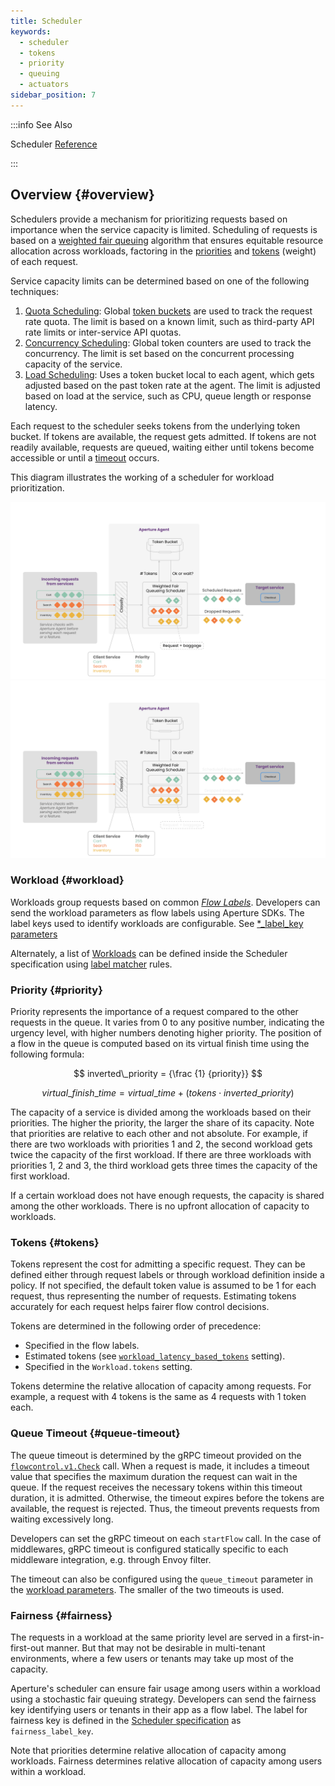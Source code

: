 ```yaml
---
title: Scheduler
keywords:
  - scheduler
  - tokens
  - priority
  - queuing
  - actuators
sidebar_position: 7
---
```


:::info See Also

Scheduler [Reference](/reference/configuration/spec.md#scheduler)

:::

## Overview {#overview}

Schedulers provide a mechanism for prioritizing requests based on importance
when the service capacity is limited. Scheduling of requests is based on a
[weighted fair queuing](https://en.wikipedia.org/wiki/Weighted_fair_queueing)
algorithm that ensures equitable resource allocation across workloads, factoring
in the [priorities](#priority) and [tokens](#tokens) (weight) of each request.

Service capacity limits can be determined based on one of the following
techniques:

1. [Quota Scheduling](./request-prioritization/quota-scheduler.md): Global
   [token buckets](https://en.wikipedia.org/wiki/Token_bucket) are used to track
   the request rate quota. The limit is based on a known limit, such as
   third-party API rate limits or inter-service API quotas.
2. [Concurrency Scheduling](./request-prioritization/load-scheduler.md): Global
   token counters are used to track the concurrency. The limit is set based on
   the concurrent processing capacity of the service.
3. [Load Scheduling](./request-prioritization/load-scheduler.md): Uses a token
   bucket local to each agent, which gets adjusted based on the past token rate
   at the agent. The limit is adjusted based on load at the service, such as
   CPU, queue length or response latency.

Each request to the scheduler seeks tokens from the underlying token bucket. If
tokens are available, the request gets admitted. If tokens are not readily
available, requests are queued, waiting either until tokens become accessible or
until a [timeout](#queue-timeout) occurs.

This diagram illustrates the working of a scheduler for workload prioritization.

![Scheduler](./assets/img/scheduler-light.svg#gh-light-mode-only)
![Scheduler](./assets/img/scheduler-dark.svg#gh-dark-mode-only)

### Workload {#workload}

Workloads group requests based on common [_Flow Labels_](./flow-label.md).
Developers can send the workload parameters as flow labels using Aperture SDKs.
The label keys used to identify workloads are configurable. See
[\*\_label_key parameters](/reference/configuration/spec.md#scheduler)

Alternately, a list of
[Workloads](/reference/configuration/spec.md#scheduler-workload) can be defined
inside the Scheduler specification using [label matcher][label-matcher] rules.

### Priority {#priority}

Priority represents the importance of a request compared to the other requests
in the queue. It varies from 0 to any positive number, indicating the urgency
level, with higher numbers denoting higher priority. The position of a flow in
the queue is computed based on its virtual finish time using the following
formula:

$$
inverted\_priority = {\frac {1} {priority}}
$$

$$
virtual\_finish\_time = virtual\_time + \left(tokens \cdot inverted\_priority\right)
$$

The capacity of a service is divided among the workloads based on their
priorities. The higher the priority, the larger the share of its capacity. Note
that priorities are relative to each other and not absolute. For example, if
there are two workloads with priorities 1 and 2, the second workload gets twice
the capacity of the first workload. If there are three workloads with priorities
1, 2 and 3, the third workload gets three times the capacity of the first
workload.

If a certain workload does not have enough requests, the capacity is shared
among the other workloads. There is no upfront allocation of capacity to
workloads.

### Tokens {#tokens}

Tokens represent the cost for admitting a specific request. They can be defined
either through request labels or through workload definition inside a policy. If
not specified, the default token value is assumed to be 1 for each request, thus
representing the number of requests. Estimating tokens accurately for each
request helps fairer flow control decisions.

Tokens are determined in the following order of precedence:

- Specified in the flow labels.
- Estimated tokens (see
  [`workload_latency_based_tokens`](/reference/configuration/spec.md#load-scheduler)
  setting).
- Specified in the `Workload.tokens` setting.

Tokens determine the relative allocation of capacity among requests. For
example, a request with 4 tokens is the same as 4 requests with 1 token each.

### Queue Timeout {#queue-timeout}

The queue timeout is determined by the gRPC timeout provided on the
[`flowcontrol.v1.Check`][flowcontrol-proto] call. When a request is made, it
includes a timeout value that specifies the maximum duration the request can
wait in the queue. If the request receives the necessary tokens within this
timeout duration, it is admitted. Otherwise, the timeout expires before the
tokens are available, the request is rejected. Thus, the timeout prevents
requests from waiting excessively long.

Developers can set the gRPC timeout on each `startFlow` call. In the case of
middlewares, gRPC timeout is configured statically specific to each middleware
integration, e.g. through Envoy filter.

The timeout can also be configured using the `queue_timeout` parameter in the
[workload parameters](/reference/configuration/spec#scheduler-workload-parameters).
The smaller of the two timeouts is used.

### Fairness {#fairness}

The requests in a workload at the same priority level are served in a
first-in-first-out manner. But that may not be desirable in multi-tenant
environments, where a few users or tenants may take up most of the capacity.

Aperture's scheduler can ensure fair usage among users within a workload using a
stochastic fair queuing strategy. Developers can send the fairness key
identifying users or tenants in their app as a flow label. The label for
fairness key is defined in the
[Scheduler specification](/reference/configuration/spec#scheduler) as
`fairness_label_key`.

Note that priorities determine relative allocation of capacity among workloads.
Fairness determines relative allocation of capacity among users within a
workload.

[label-matcher]: ./selector.md#label-matcher
[flowcontrol-proto]:
  https://buf.build/fluxninja/aperture/docs/main:aperture.flowcontrol.check.v1
